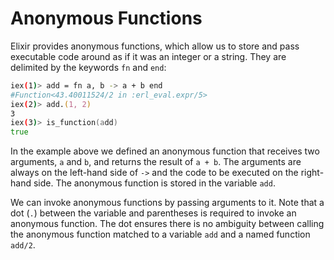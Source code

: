 # Anonymous Functions

Elixir provides anonymous functions, which allow us to store and pass executable code around as if it was an integer or a string. They are delimited by the keywords `fn` and `end`:

```zsh
iex(1)> add = fn a, b -> a + b end
#Function<43.40011524/2 in :erl_eval.expr/5>
iex(2)> add.(1, 2)
3
iex(3)> is_function(add)
true
```

In the example above we defined an anonymous function that receives two arguments, `a` and `b`, and returns the result of `a + b`. The arguments are always on the left-hand side of `->` and the code to be executed on the right-hand side. The anonymous function is stored in the variable `add`.

We can invoke anonymous functions by passing arguments to it. Note that a dot (`.`) between the variable and parentheses is required to invoke an anonymous function. The dot ensures there is no ambiguity between calling the anonymous function matched to a variable `add` and a named function `add/2`.
